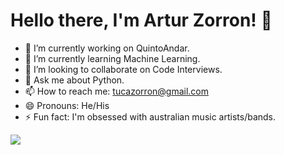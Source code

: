 # Hello there, I'm Artur Zorron! 🌻

- 🔭 I’m currently working on QuintoAndar.
- 🌱 I’m currently learning Machine Learning.
- 👯 I’m looking to collaborate on Code Interviews.
- 💬 Ask me about Python.
- 📫 How to reach me: tucazorron@gmail.com
- 😄 Pronouns: He/His
- ⚡ Fun fact: I'm obsessed with australian music artists/bands.

<img src="https://github-readme-stats.vercel.app/api?username=tucazorron">
